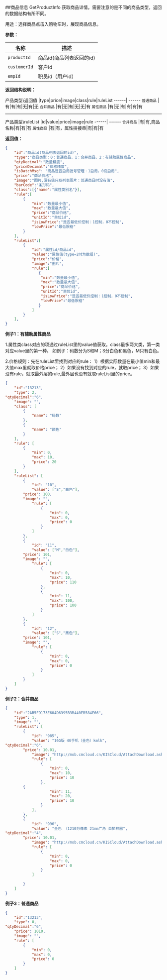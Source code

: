 ﻿##商品信息 GetProductInfo
获取商品详情。需要注意的是不同的商品类型，返回的数据结构有所不同。


用途：选择商品点击入购物车时，展现商品信息。

**参数：**

名称 |  描述
------| ------
`productId` | 商品id(商品列表返回的id)
`customerId` | 客户id
`empId` | 职员id（用户id）

**返回结构说明：**

产品类型\返回值 |type|price|image|class|rule|ruleList
------| ------
`普通商品` |有|有|有|无|有|无
`合并商品` |有|无|有|无|无|有
`属性商品` |有|无|有|有|有|有
****
产品类型\ruleList |id|value|price|image|rule
------| ------
`合并商品` |有|有,商品名称|有|有|有
`属性商品` |有|有，属性拼接串|有|有|有

**返回值：**
``` json
{	
	"id":"商品id(商品列表返回的id)",
	"type":"商品类型：0：普通商品，1：合并商品，2：有辅助属性商品",
	"qtyDecimal":"数量精度",
	"priceDecimal":"价格精度",
	"isBatchMsg": "商品是否启用批号管理：1启用，0没启用",
	"price":"商品价格",
	"image":"图片,没有值只取列表图片：普通商品时没有值",
	"barCode":"条形码",
	"class":[{"name":"属性类别名"}],
	"rule":[
		{
			"min":"数量最小值",
			"max":"数量最大值",
			"price":"商品价格",
			"unitId":"单位id",
			"isLowPrice":"是否最低价控制：1控制，0不控制",
			"lowPrice":"最低限格"			
		}
	],
	"ruleList":[
		{
			"id":"属性id/商品id",		
			"value":"属性值(type=2时为数组)",
			"price":"价格",
			"image":"图片",
			"rule":[
			   {
				"min":"数量最小值",
				"max":"数量最大值",
				"price":"商品价格",
				"unitId":"单位id",
				"isLowPrice":"是否最低价控制：1控制，0不控制",
				"lowPrice":"最低限格"				
			   }
			]
		}
	],
}
```

**例子1：有辅助属性商品**

1.属性类class对应的项通过ruleList里的value值获取。class最多两大类，第一类对应value里的第一种。
如例子：码数分为S和M；S分白色和黑色，M只有白色。

2.价格规则：先在ruleList里找到对应的rule：
1）根据实际数量在最小值min和最大值max里就取价格price；
2）如果没有找到对应的rule，就取price；
3）如果没有rule，就取最外层的rule,最外层也没有就取ruleList里的price。

``` json
{
    "id":"13213",
    "type": 2,
"qtyDecimal":"6",
    "image": "",
    "class": [
        {
            "name": "码数"
        },
        {
            "name": "颜色"
        }
    ],
    "rule": [
        {
            "min": 0,
            "max": 10,
            "price": 20
        }
    ],
    "ruleList": [
        {
            "id": "10",
            "value": ["S","白色"],
	    "price": 100,
	    "image": "",
            "rule": [
                {
                    "min": 0,
                    "max": 0,
                    "price": 0
                }
            ]
        },
        {
            "id": "11",
            "value": ["M","白色"],
	    "price": 101,
	    "image": "",
            "rule": [
                {
                    "min": 0,
                    "max": 10,
                    "price": 110
                },
                {
                    "min": 11,
                    "max": 100,
                    "price": 100
                }
            ]
        },
        {
            "id": "12",
            "value": ["S","黑色"],
	    "price": 101,
	    "image": "",
            "rule": [
                {
                    "min": 0,
                    "max": 0,
                    "price": 0
                }
            ]
        }
    ]
}
```
**例子2：合并商品**

``` json
{
    "id":"2AB5F9173E604D6395B3B440EB584E66",
    "type": 1,
    "image": "",
    "ruleList": [
        {           
            "id": "985",
		    "value": "16G版 4G手机（金色）kmlk",
"qtyDecimal":"6",
		"price": 10.01,
		    "image": "http://mob.cmcloud.cn/KISCloud/AttachDownload.ashx?G3=513934&AppID=S1S011S001&FType=1&FCode=yadda_20150630162616430876",     
            "rule": [
                {
                    "min": 0,
				    "max": 10,
                    "price": 10                
                },
		{
                    "min": 11,
				    "max": 20,
                    "price": 10                
                }
            ],            
        },
        {
            "id": "996",
		    "value": "金色 （1210万像素 21mm广角 自拍神器",
"qtyDecimal":"4",
		"price": 10.01,
            "image": "http://mob.cmcloud.cn/KISCloud/AttachDownload.ashx?G3=513934&AppID=S1S011S001&FType=1&FCode=yadda_20150630162633973554",
            "rule": [
                {
                    "min": 0,
				    "max": 0,
                    "price": 0                   
                }
            ]
            
        }
    ]
}
```
**例子3：普通商品**

``` json
{
    "id":"13213",
    "type": 0,
"qtyDecimal":"6",
    "price": 1010,
    "image": "",
    "rule": [
        {
            "min": 0,
            "max": 0,
            "price": 0
        }
    ]
}
```